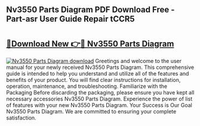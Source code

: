 ## Nv3550 Parts Diagram PDF Download Free - Part-asr User Guide Repair tCCR5

# <h2><a href="http://dfhbne.blite.top/?on=Nv3550+Parts+Diagram">🔗Download New 👉🔴 Nv3550 Parts Diagram</a></h2>

[![Nv3550 Parts Diagram download](https://i.imgur.com/lujVjoI.png)](http://dfhbne.blite.top/?on=Nv3550+Parts+Diagram)
Greetings and welcome to the user manual for your newly received Nv3550 Parts Diagram. This comprehensive guide is intended to help you understand and utilize all of the features and benefits of your product. You will find clear instructions for installation, operation, maintenance, and troubleshooting. Familiarize with the Packaging Before discarding the packaging, please ensure you have kept all necessary accessories Nv3550 Parts Diagram. Experience the power of list of features with your new Nv3550 Parts Diagram. Your Success is Our Goal Nv3550 Parts Diagram. We are committed to ensuring your complete satisfaction.
